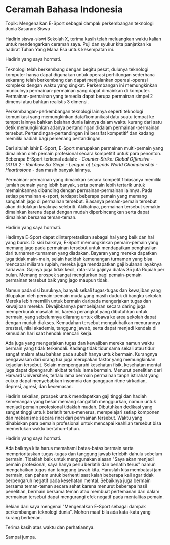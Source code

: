 # Ceramah Bahasa Indonesia

Topik: Mengenalkan E-Sport sebagai dampak perkembangan teknologi dunia
Sasaran: Siswa

Hadirin siswa-siswi Sekolah X, terima kasih telah meluangkan waktu kalian untuk mendengarkan ceramah saya. Puji dan syukur kita panjatkan ke hadirat Tuhan Yang Maha Esa untuk kesempatan ini.

Hadirin yang saya hormati.

Teknologi telah berkembang dengan begitu pesat, dulunya teknologi komputer hanya dapat digunakan untuk operasi perhitungan sederhana sekarang telah berkembang dan dapat menjalankan operasi-operasi kompleks dengan waktu yang singkat. Perkembangan ini memungkinkan munculnya permainan-permainan yang dapat dimainkan di komputer. Permainan-permainan yang tersedia dapat berupa permainan simpel 2 dimensi atau bahkan realistis 3 dimensi.

Perkembangan-perkembangan teknologi lainnya seperti teknologi komunikasi yang memungkinkan data/komunikasi datu suatu tempat ke tempat lainnya bahkan belahan dunia lainnya dalam waktu kurang dari satu detik memungkinkan adanya pertandingan didalam permainan-permainan tersebut. Pertandingan-pertandingan ini bersifat kompetitif dan kadang memiliki hadiah bagi pemenang pertandingan.

Dari situlah lahir E-Sport, E-Sport merupakan permainan multi-pemain yang dimainkan oleh pemain profesional secara kompetitif untuk para penonton. Beberapa E-Sport terkenal adalah:
    - *Counter-Strike: Global Offensive*
    - *DOTA 2*
    - *Rainbow Six Siege*
    - *League of Legends World Championship*
    - *Hearthstone*
    - dan masih banyak lainnya.

Permainan-permainan yang dimainkan secara kompetitif biasanya memiliki jumlah pemain yang lebih banyak, serta pemain lebih tertarik untuk memainkannya dibanding dengan permainan-permainan lainnya. Pada setiap permainan e-sport, terdapat beberapa pemain yang memang sangatlah jago di permainan tersebut. Biasanya pemain-pemain tersebut akan diidolakan layaknya selebriti. Akibatnya, permainan tersebut semakin dimainkan karena dapat dengan mudah diperbincangkan serta dapat dimainkan bersama teman-teman.

Hadirin yang saya hormati.

Hadirnya E-Sport dapat diinterpretasikan sebagai hal yang baik dan hal yang buruk. Di sisi baiknya, E-Sport memungkinkan pemain-pemain yang memang jago pada permainan tersebut untuk mendapatkan penghasilan dari turnamen-turnamen yang diadakan. Bayaran yang mereka dapatkan juga tidak main-main, selain hadidah kemenangan turnamen yang bisa mencapai miliaran rupiah, mereka juga mendapatkan gaji bulanan layaknya kariawan. Gajinya juga tidak kecil, rata-rata gajinya diatas 35 juta Rupiah per bulan. Memang prospek sangat mengiurkan bagi pemain-pemain permainan tersebut baik yang jago maupun tidak.

Namun pada sisi buruknya, banyak sekali tugas-tugas dan kewajiban yang dilupakan oleh pemain-pemain muda yang masih duduk di bangku sekolah. Mereka lebih memilih untuk bermain daripada mengerjakan tugas dan kewajiban mereka. Diwajibkannya pembelajaran secara daring juga memperburuk masalah ini, karena perangkat yang dibutuhkan untuk bermain, yang sebelumnya dilarang untuk dibawa ke area sekolah dapat dengan mudah diakses. Kemudahan tersebut mengakibatkan menurunnya prestasi, nilai akademis, tanggung jawab, serta dapat menjadi kendala di kemudian hari saat hendak mencari kerja.

Ada juga yang mengerjakan tugas dan kewajiban mereka namun waktu bermain yang tidak terkendali. Kadang tidak tidur sama sekali atau tidur sangat malam atau bahkan pada subuh hanya untuk bermain. Kurangnya pengawasan dari orang tua juga merupakan faktor yang memungkinkan kejadian tersebut. Selain mempengaruhi kesehatan fisik, kesehatan mental juga dapat dipengaruhi akibat terlalu lama bermain. Menurut penelitian dari Harvard Universities, terlalu lama bermain permainan tanpa istirahat yang cukup dapat menyebabkan insomnia dan gangguan ritme sirkadian, depresi, agresi, dan kecemasan.

Hadirin sekalian, prospek untuk mendapatkan gaji tinggi dan hadiah kemenangan yang besar memang sangatlah menggiurkan, namun untuk menjadi pemain profesional tidaklah mudah. Dibutuhkan dedikasi yang sangat tinggi untuk berlatih terus-menerus, mempelajari setiap komponen dan mekanisme secara rinci dari permainan tersebut. Waktu yang dihabiskan para pemain profesional untuk mencapai keahlian tersebut bisa memerlukan waktu bertahun-tahun.

Hadirin yang saya hormati.

Ada baiknya kita harus memahami batas-batas bermain serta memprioritaskan tugas-tugas dan tanggung jawab terlebih dahulu sebelum bermain. Tidaklah baik untuk menggunakan alasan "Saya akan menjadi pemain profesional, saya hanya perlu berlatih dan berlatih terus" namun mengabaikan tugas dan tanggung jawab kita. Haruslah kita membatasi jam bermain, dan paham untuk berhenti saat kalah beberapa kali agar tidak berpengaruh negatif pada kesehatan mental. Sebaiknya juga bermain bersama teman-teman secara sehat karena menurut beberapa hasil penelitian, bermain bersama teman atau membuat pertemanan dari dalam permainan tersebut dapat mengurangi efek negatif pada mentalitas pemain.

Sekian dari saya mengenai "Mengenalkan E-Sport sebagai dampak perkembangan teknologi dunia". Mohon maaf bila ada kata-kata yang kurang berkenan.

Terima kasih atas waktu dan perhatiannya.

Sampai jumpa.